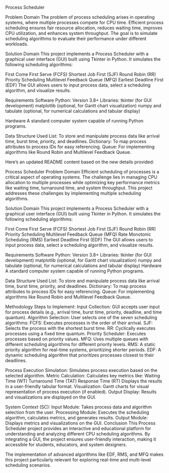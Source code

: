 Process Scheduler

Problem Domain
The problem of process scheduling arises in operating systems, where multiple processes compete for CPU time. Efficient process scheduling ensures fair resource allocation, reduces waiting time, improves CPU utilization, and enhances system throughput. The goal is to simulate scheduling algorithms to evaluate their performance under different workloads.

Solution Domain
This project implements a Process Scheduler with a graphical user interface (GUI) built using Tkinter in Python. It simulates the following scheduling algorithms:

First Come First Serve (FCFS)
Shortest Job First (SJF)
Round Robin (RR)
Priority Scheduling
Multilevel Feedback Queue (MFQ)
Earliest Deadline First (EDF)
The GUI allows users to input process data, select a scheduling algorithm, and visualize results.

Requirements
Software
Python: Version 3.8+
Libraries:
tkinter (for GUI development)
matplotlib (optional, for Gantt chart visualization)
numpy and tabulate (optional, for numerical calculations and tabular display)

Hardware
A standard computer system capable of running Python programs.

Data Structure Used
List: To store and manipulate process data like arrival time, burst time, priority, and deadlines.
Dictionary: To map process attributes to process IDs for easy referencing.
Queue: For implementing algorithms like Round Robin and Multilevel Feedback Queue.  


Here’s an updated README content based on the new details provided:

Process Scheduler
Problem Domain
Efficient scheduling of processes is a critical aspect of operating systems. The challenge lies in managing CPU allocation to multiple processes while optimizing key performance metrics like waiting time, turnaround time, and system throughput. This project addresses these challenges by implementing multiple scheduling algorithms.

Solution Domain
This project implements a Process Scheduler with a graphical user interface (GUI) built using Tkinter in Python. It simulates the following scheduling algorithms:

First Come First Serve (FCFS)
Shortest Job First (SJF)
Round Robin (RR)
Priority Scheduling
Multilevel Feedback Queue (MFQ)
Rate Monotonic Scheduling (RMS)
Earliest Deadline First (EDF)
The GUI allows users to input process data, select a scheduling algorithm, and visualize results.

Requirements
Software
Python: Version 3.8+
Libraries:
tkinter (for GUI development)
matplotlib (optional, for Gantt chart visualization)
numpy and tabulate (optional, for numerical calculations and tabular display)
Hardware
A standard computer system capable of running Python programs.

Data Structure Used
List: To store and manipulate process data like arrival time, burst time, priority, and deadlines.
Dictionary: To map process attributes to process IDs for easy referencing.
Queue: For implementing algorithms like Round Robin and Multilevel Feedback Queue.


Methodology
Steps to Implement:
Input Collection:
GUI accepts user input for process details (e.g., arrival time, burst time, priority, deadline, and time quantum).
Algorithm Selection:
User selects one of the seven scheduling algorithms:
FCFS: Executes processes in the order of their arrival.
SJF: Selects the process with the shortest burst time.
RR: Cyclically executes processes using a fixed time quantum.
Priority Scheduler: Executes processes based on priority values.
MFQ: Uses multiple queues with different scheduling algorithms for different priority levels.
RMS: A static priority algorithm for real-time systems, prioritizing shorter periods.
EDF: A dynamic scheduling algorithm that prioritizes processes closest to their deadlines.

Process Execution Simulation:
Simulates process execution based on the selected algorithm.
Metric Calculation:
Calculates key metrics like:
Waiting Time (WT)
Turnaround Time (TAT)
Response Time (RT)
Displays the results in a user-friendly tabular format.
Visualization:
Gantt charts for visual representation of process execution (if enabled).
Output Display:
Results and visualizations are displayed on the GUI.

System Context (SC):
Input Module: Takes process data and algorithm selection from the user.
Processing Module: Executes the scheduling algorithm, calculates metrics, and generates results.
Output Module: Displays metrics and visualizations on the GUI.
Conclusion
This Process Scheduler project provides an interactive and educational platform for understanding and analyzing different CPU scheduling algorithms. By integrating a GUI, the project ensures user-friendly interaction, making it accessible for students, educators, and system designers.

The implementation of advanced algorithms like EDF, RMS, and MFQ makes this project particularly relevant for exploring real-time and multi-level scheduling scenarios.
